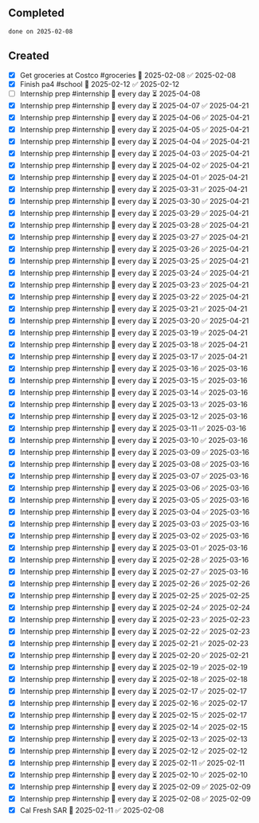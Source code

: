 
## Completed

```tasks
done on 2025-02-08
```

## Created
- [x] Get groceries at Costco #groceries 📅 2025-02-08 ✅ 2025-02-08
- [x] Finish pa4 #school 📅 2025-02-12 ✅ 2025-02-12
- [ ] Internship prep #internship 🔁 every day ⏳ 2025-04-08
- [x] Internship prep #internship 🔁 every day ⏳ 2025-04-07 ✅ 2025-04-21
- [x] Internship prep #internship 🔁 every day ⏳ 2025-04-06 ✅ 2025-04-21
- [x] Internship prep #internship 🔁 every day ⏳ 2025-04-05 ✅ 2025-04-21
- [x] Internship prep #internship 🔁 every day ⏳ 2025-04-04 ✅ 2025-04-21
- [x] Internship prep #internship 🔁 every day ⏳ 2025-04-03 ✅ 2025-04-21
- [x] Internship prep #internship 🔁 every day ⏳ 2025-04-02 ✅ 2025-04-21
- [x] Internship prep #internship 🔁 every day ⏳ 2025-04-01 ✅ 2025-04-21
- [x] Internship prep #internship 🔁 every day ⏳ 2025-03-31 ✅ 2025-04-21
- [x] Internship prep #internship 🔁 every day ⏳ 2025-03-30 ✅ 2025-04-21
- [x] Internship prep #internship 🔁 every day ⏳ 2025-03-29 ✅ 2025-04-21
- [x] Internship prep #internship 🔁 every day ⏳ 2025-03-28 ✅ 2025-04-21
- [x] Internship prep #internship 🔁 every day ⏳ 2025-03-27 ✅ 2025-04-21
- [x] Internship prep #internship 🔁 every day ⏳ 2025-03-26 ✅ 2025-04-21
- [x] Internship prep #internship 🔁 every day ⏳ 2025-03-25 ✅ 2025-04-21
- [x] Internship prep #internship 🔁 every day ⏳ 2025-03-24 ✅ 2025-04-21
- [x] Internship prep #internship 🔁 every day ⏳ 2025-03-23 ✅ 2025-04-21
- [x] Internship prep #internship 🔁 every day ⏳ 2025-03-22 ✅ 2025-04-21
- [x] Internship prep #internship 🔁 every day ⏳ 2025-03-21 ✅ 2025-04-21
- [x] Internship prep #internship 🔁 every day ⏳ 2025-03-20 ✅ 2025-04-21
- [x] Internship prep #internship 🔁 every day ⏳ 2025-03-19 ✅ 2025-04-21
- [x] Internship prep #internship 🔁 every day ⏳ 2025-03-18 ✅ 2025-04-21
- [x] Internship prep #internship 🔁 every day ⏳ 2025-03-17 ✅ 2025-04-21
- [x] Internship prep #internship 🔁 every day ⏳ 2025-03-16 ✅ 2025-03-16
- [x] Internship prep #internship 🔁 every day ⏳ 2025-03-15 ✅ 2025-03-16
- [x] Internship prep #internship 🔁 every day ⏳ 2025-03-14 ✅ 2025-03-16
- [x] Internship prep #internship 🔁 every day ⏳ 2025-03-13 ✅ 2025-03-16
- [x] Internship prep #internship 🔁 every day ⏳ 2025-03-12 ✅ 2025-03-16
- [x] Internship prep #internship 🔁 every day ⏳ 2025-03-11 ✅ 2025-03-16
- [x] Internship prep #internship 🔁 every day ⏳ 2025-03-10 ✅ 2025-03-16
- [x] Internship prep #internship 🔁 every day ⏳ 2025-03-09 ✅ 2025-03-16
- [x] Internship prep #internship 🔁 every day ⏳ 2025-03-08 ✅ 2025-03-16
- [x] Internship prep #internship 🔁 every day ⏳ 2025-03-07 ✅ 2025-03-16
- [x] Internship prep #internship 🔁 every day ⏳ 2025-03-06 ✅ 2025-03-16
- [x] Internship prep #internship 🔁 every day ⏳ 2025-03-05 ✅ 2025-03-16
- [x] Internship prep #internship 🔁 every day ⏳ 2025-03-04 ✅ 2025-03-16
- [x] Internship prep #internship 🔁 every day ⏳ 2025-03-03 ✅ 2025-03-16
- [x] Internship prep #internship 🔁 every day ⏳ 2025-03-02 ✅ 2025-03-16
- [x] Internship prep #internship 🔁 every day ⏳ 2025-03-01 ✅ 2025-03-16
- [x] Internship prep #internship 🔁 every day ⏳ 2025-02-28 ✅ 2025-03-16
- [x] Internship prep #internship 🔁 every day ⏳ 2025-02-27 ✅ 2025-03-16
- [x] Internship prep #internship 🔁 every day ⏳ 2025-02-26 ✅ 2025-02-26
- [x] Internship prep #internship 🔁 every day ⏳ 2025-02-25 ✅ 2025-02-25
- [x] Internship prep #internship 🔁 every day ⏳ 2025-02-24 ✅ 2025-02-24
- [x] Internship prep #internship 🔁 every day ⏳ 2025-02-23 ✅ 2025-02-23
- [x] Internship prep #internship 🔁 every day ⏳ 2025-02-22 ✅ 2025-02-23
- [x] Internship prep #internship 🔁 every day ⏳ 2025-02-21 ✅ 2025-02-23
- [x] Internship prep #internship 🔁 every day ⏳ 2025-02-20 ✅ 2025-02-21
- [x] Internship prep #internship 🔁 every day ⏳ 2025-02-19 ✅ 2025-02-19
- [x] Internship prep #internship 🔁 every day ⏳ 2025-02-18 ✅ 2025-02-18
- [x] Internship prep #internship 🔁 every day ⏳ 2025-02-17 ✅ 2025-02-17
- [x] Internship prep #internship 🔁 every day ⏳ 2025-02-16 ✅ 2025-02-17
- [x] Internship prep #internship 🔁 every day ⏳ 2025-02-15 ✅ 2025-02-17
- [x] Internship prep #internship 🔁 every day ⏳ 2025-02-14 ✅ 2025-02-15
- [x] Internship prep #internship 🔁 every day ⏳ 2025-02-13 ✅ 2025-02-13
- [x] Internship prep #internship 🔁 every day ⏳ 2025-02-12 ✅ 2025-02-12
- [x] Internship prep #internship 🔁 every day ⏳ 2025-02-11 ✅ 2025-02-11
- [x] Internship prep #internship 🔁 every day ⏳ 2025-02-10 ✅ 2025-02-10
- [x] Internship prep #internship 🔁 every day ⏳ 2025-02-09 ✅ 2025-02-09
- [x] Internship prep #internship 🔁 every day ⏳ 2025-02-08 ✅ 2025-02-09
- [x] Cal Fresh SAR 📅 2025-02-11 ✅ 2025-02-08